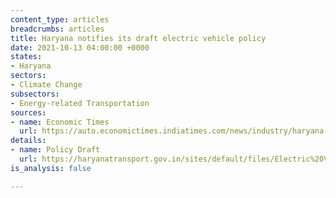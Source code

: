 ```yaml
---
content_type: articles
breadcrumbs: articles
title: Haryana notifies its draft electric vehicle policy
date: 2021-10-13 04:00:00 +0000
states:
- Haryana
sectors:
- Climate Change
subsectors:
- Energy-related Transportation
sources:
- name: Economic Times
  url: https://auto.economictimes.indiatimes.com/news/industry/haryana-notifies-draft-ev-policy-preference-for-stu-fleet-conversion/86865080
details:
- name: Policy Draft
  url: https://haryanatransport.gov.in/sites/default/files/Electric%20Vehicle%20Policy_2.pdf
is_analysis: false

---
```

